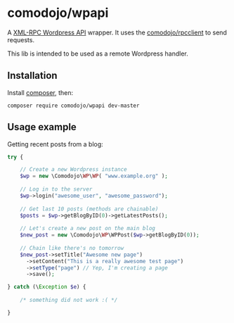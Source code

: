 # comodojo/wpapi
A [XML-RPC Wordpress API](https://codex.wordpress.org/XML-RPC_WordPress_API) wrapper. It uses the [comodojo/rpcclient](https://github.com/comodojo/rpcclient) to send requests.

This lib is intended to be used as a remote Wordpress handler.

## Installation

Install [composer](https://getcomposer.org/), then:

`` composer require comodojo/wpapi dev-master ``

## Usage example

Getting recent posts from a blog:

```php
try {

    // Create a new Wordpress instance
    $wp = new \Comodojo\WP\WP( "www.example.org" );
    
    // Log in to the server
    $wp->login("awesome_user", "awesome_password");
    
    // Get last 10 posts (methods are chainable)
    $posts = $wp->getBlogByID(0)->getLatestPosts();
    
    // Let's create a new post on the main blog
    $new_post = new \Comodojo\WP\WPPost($wp->getBlogByID(0));
    
    // Chain like there's no tomorrow
    $new_post->setTitle("Awesome new page")
      ->setContent("This is a really awesome test page")
      ->setType("page") // Yep, I'm creating a page
      ->save();

} catch (\Exception $e) {
	
	/* something did not work :( */

}

```
